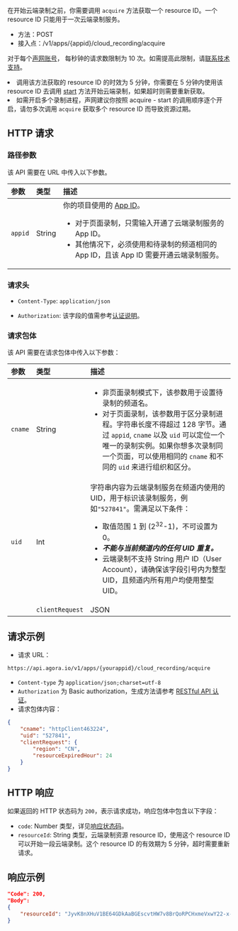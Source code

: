 
在开始云端录制之前，你需要调用 `acquire` 方法获取一个 resource ID。一个 resource ID 只能用于一次云端录制服务。

- 方法：POST
- 接入点：/v1/apps/\{appid\}/cloud_recording/acquire

对于每个[声网账号](https://docs.agora.io/cn/Agora%20Platform/get_appid_token?platform=All%20Platforms#创建-agora-账号)， 每秒钟的请求数限制为 10 次。如需提高此限制，请[联系技术支持](https://docs.agora.io/cn/Agora%20Platform/ticket?platform=All%20Platforms)。

<div class="alert note"><li>调用该方法获取的 resource ID 的时效为 5 分钟，你需要在 5 分钟内使用该 resource ID 去调用 <a href="https://docs.agora.io/cn/cloud-recording/cloud_recording_api_start?platform=RESTful"> start</a> 方法开始云端录制，如果超时则需要重新获取。<li>如需开启多个录制进程，声网建议你按照 acquire - start 的调用顺序逐个开启，请勿多次调用 <code>acquire</code> 获取多个 resource ID 而导致资源过期。</div>

## HTTP 请求

### 路径参数

该 API 需要在 URL 中传入以下参数。

| 参数    | 类型   | 描述                                                         |
| :------ | :----- | :----------------------------------------------------------- |
| `appid` | String | 你的项目使用的 [App ID](https://docs.agora.io/cn/Agora%20Platform/terms?platform=All%20Platforms#appid)。<ul><li>对于页面录制，只需输入开通了云端录制服务的 App ID。</li><li>其他情况下，必须使用和待录制的频道相同的 App ID，且该 App ID 需要开通云端录制服务。</li></ul> |

### 请求头

- `Content-Type`: `application/json`

- `Authorization`: 该字段的值需参考[认证说明](https://docs.agora.io/cn/faq/restful_authentication)。


### 请求包体

该 API 需要在请求包体中传入以下参数：

| 参数            | 类型   | 描述                                                         |
| :-------------- | :----- | :----------------------------------------------------------- |
| `cname`         | String | <ul><li> 非页面录制模式下，该参数用于设置待录制的频道名。</li><li>对于页面录制，该参数用于区分录制进程。字符串长度不得超过 128 字节。通过 `appid`, `cname` 以及 `uid` 可以定位一个唯一的录制实例。如果你想多次录制同一个页面，可以使用相同的 `cname` 和不同的 `uid` 来进行组织和区分。</li></ul> |
| `uid`           | Int | 字符串内容为云端录制服务在频道内使用的 UID，用于标识该录制服务，例如`"527841"`。需满足以下条件：<ul><li>取值范围 1 到 (2<sup>32</sup>-1)，不可设置为 0。</li><li><b><em>不能与当前频道内的任何 UID 重复。</em></b></li><li>云端录制不支持 String 用户 ID（User Account），请确保该字段引号内为整型 UID，且频道内所有用户均使用整型 UID。</li></ul> |
		| `clientRequest` | JSON   | 特定的客户请求参数，对于该请求包含以下参数：<ul><li>`region`：（选填）String 类型，用于限定云端录制服务访问的区域。一旦指定了访问区域，云端录制服务将不会访问指定区域以外的服务器。区域可设为：`"CN"`（中国大陆），`"AP"`（除中国大陆以外的亚洲区域），`"EU"`（欧洲），`"NA"`（北美）。调用 `start` 方法时第三方云存储的 `region` 必须必须与该参数一致。</li><li> `resourceExpiredHour`：（选填）Number 类型，单位为小时，用于设置云端录制 RESTful API 的调用时效，从成功开启云端录制并获得 `sid` （录制 ID）后开始计算。<div class="alert note"><ul><li>超时后，你将无法调用 `query`，`update`，`updateLayout` 和 `stop` 方法。</li><li>`resourceExpiredHour` 需大于等于 `1`， 且小于等于 `720`，默认值为 `72`。</li></ul></div></li><li>`scene`：（选填）Number 类型，用于设置云端录制资源使用场景：<ul><li>`0`：（默认）实时音视频录制或[延时混音](https://docs.agora.io/cn/cloud-recording/cloud_recording_individual_nontranscoding?platform=RESTful#实现延时混音)：<ul><li>实时音视频录制：录制服务会在录制结束后将录制文件在 20 分钟内（特殊情况会到 24 小时以上）上传至你指定的第三方云存储。<li>延时混音：录制服务会在录制结束后 24 小时内（特殊情况下会到 48 小时以上）将指定频道内所有 UID 的录制文件合并并转码生成一个 MP3/M4A/AAC 文件，并将文件上传至你指定的第三方云存储（不支持七牛云）。该场景仅适用于音频单流不转码录制模式。</ul></li><li>`1`：页面录制。</li><li>`2`：延时转码。设置该场景后，录制服务会在录制后 24 小时内（特殊情况下会到 48 小时以上）对录制文件进行转码生成 MP4 文件，并将 MP4 文件上传至你指定的第三方云存储（不支持七牛云）。该场景仅适用于单流录制模式。你需要同时在 `start` 方法中设置 `appsCollection` 参数。</li></ul></li></ul> |

## 请求示例

- 请求 URL：

```http
https://api.agora.io/v1/apps/{yourappid}/cloud_recording/acquire
```

- `Content-type` 为 `application/json;charset=utf-8`
- `Authorization` 为 Basic authorization，生成方法请参考 [RESTful API 认证](https://docs.agora.io/cn/faq/restful_authentication)。
- 请求包体内容：

```json
{
    "cname": "httpClient463224",
    "uid": "527841",
    "clientRequest": {
        "region": "CN",
        "resourceExpiredHour": 24
    }
}
```

## HTTP 响应
如果返回的 HTTP 状态码为 `200`，表示请求成功，响应包体中包含以下字段：

- `code`: Number 类型，详见[响应状态码](./common_errors?platform=RESTful#响应状态码)。
- `resourceId`: String 类型，云端录制资源 resource ID，使用这个 resource ID 可以开始一段云端录制。这个 resource ID 的有效期为 5 分钟，超时需要重新请求。

## 响应示例

```json
"Code": 200,
"Body":
{
    "resourceId": "JyvK8nXHuV1BE64GDkAaBGEscvtHW7v8BrQoRPCHxmeVxwY22-x-kv4GdPcjZeMzoCBUCOr9q-k6wBWMC7SaAkZ_4nO3JLqYwM1bL1n6wKnnD9EC9waxJboci9KUz2WZ4YJrmcJmA7xWkzs_L3AnNwdtcI1kr_u1cWFmi9BWAWAlNd7S7gfoGuH0tGi6CNaOomvr7-ILjPXdCYwgty1hwT6tbAuaW1eqR0kOYTO0Z1SobpBxu1czSFh1GbzGvTZG"
}
```

